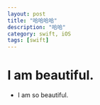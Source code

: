 ```yaml
---
layout: post
title: "哈哈哈哈"
description: "哈哈"
category: swift, iOS
tags: [swift]
---
```

# I am beautiful.
* I am so beautiful.
